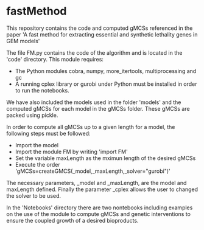 # fastMethod

This repository contains the code and computed gMCSs referenced in the paper 'A fast method for extracting essential and synthetic
lethality genes in GEM models'

The file FM.py contains the code of the algorithm and is located in the 'code' directory.  This module requires:
- The Python modules cobra, numpy, more_itertools, multiprocessing and gc
- A running cplex library or gurobi under Python must be installed in order to run the notebooks.

We have also included the  models used in the folder 'models' and the computed gMCSs for each model in the gMCSs folder. These gMCSs are packed using pickle.

In order to compute all gMCSs up to a given length for a model, the following steps must be followed:
- Import the model
- Import the module FM by writing 'import FM'
- Set the variable maxLength as the mximun length of the desired gMCSs
- Execute the order 'gMCSs=createGMCS(_model,_maxLength,_solver="gurobi")'

The necessary parameters, _model and _maxLength, are the model and maxLength defined. Finally the parameter _cplex allows the user to changed the solver to be used.

In the 'Notebooks' directory there are two nontebooks including examples on the use of the module to compute gMCSs and genetic interventions to ensure the coupled growth of a desired bioproducts.



